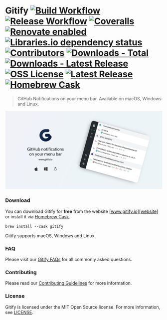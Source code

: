 # Gitify [![Build Workflow][build-workflow-badge]][github-actions] [![Release Workflow][release-workflow-badge]][github-actions] [![Coveralls][coveralls-badge]][coveralls] [![Renovate enabled][renovate-badge]][renovate] [![Libraries.io dependency status][librariesio-badge]][librariesio] [![Contributors][contributors-badge]][github] [![Downloads - Total][downloads-total-badge]][website] [![Downloads - Latest Release][downloads-latest-badge]][website] [![OSS License][license-badge]][license] [![Latest Release][github-release-badge]][github-releases] [![Homebrew Cask][homebrew-cask-badge]][homebrew-cask]

> GitHub Notifications on your menu bar. Available on macOS, Windows and Linux.

![Gitify](assets/images/press.png)

### Download

You can download Gitify for **free** from the website [www.gitify.io][website] or install it via [Homebrew Cask][brew].

```shell
brew install --cask gitify
```

Gitify supports macOS, Windows and Linux.

### FAQ

Please visit our [Gitify FAQs][faqs] for all commonly asked questions.

### Contributing

Please read our [Contributing Guidelines](CONTRIBUTING.md) for more information.

### License

Gitify is licensed under the MIT Open Source license. 
For more information, see [LICENSE](LICENSE).


<!-- LINK LABELS -->
[website]: https://www.gitify.io
[faqs]: https://www.gitify.io/faq/
[github]: https://github.com/gitify-app/gitify
[github-actions]: https://github.com/gitify-app/gitify/actions
[github-releases]: https://github.com/gitify-app/gitify/releases/latest
[github-website]: https://github.com/gitify-app/website
[github-website-pulls]: https://github.com/gitify-app/website/pulls
[brew]: http://brew.sh/
[homebrew-cask]: https://formulae.brew.sh/cask/gitify
[coveralls]: https://coveralls.io/github/gitify-app/gitify
[coveralls-badge]: https://img.shields.io/coverallsCoverage/github/gitify-app/gitify?logo=coveralls
[build-workflow-badge]: https://github.com/gitify-app/gitify/actions/workflows/build.yml/badge.svg
[release-workflow-badge]: https://github.com/gitify-app/gitify/actions/workflows/release.yml/badge.svg
[downloads-total-badge]: https://img.shields.io/github/downloads/gitify-app/gitify/total?label=downloads@all&logo=github
[downloads-latest-badge]: https://img.shields.io/github/downloads/gitify-app/gitify/latest/total?logo=github
[contributors-badge]: https://img.shields.io/github/contributors/gitify-app/gitify?logo=github
[librariesio]: https://libraries.io/
[librariesio-badge]: https://img.shields.io/librariesio/github/gitify-app/gitify?logo=librariesdotio
[license]: LICENSE
[license-badge]: https://img.shields.io/github/license/gitify-app/gitify?logo=github
[github-release-badge]: https://img.shields.io/github/v/release/gitify-app/gitify?logo=github
[homebrew-cask-badge]: https://img.shields.io/homebrew/cask/v/gitify?logo=homebrew
[renovate]: https://renovatebot.com/
[renovate-badge]: https://img.shields.io/badge/renovate-enabled-brightgreen.svg?logo=renovate
